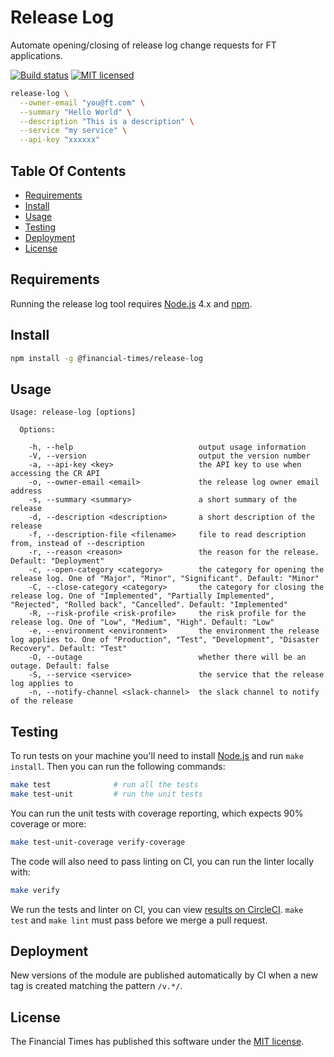 
Release Log
===========

Automate opening/closing of release log change requests for FT applications.

[![Build status](https://img.shields.io/circleci/project/Financial-Times/release-log.svg)][ci]
[![MIT licensed](https://img.shields.io/badge/license-MIT-blue.svg)][license]

```sh
release-log \
  --owner-email "you@ft.com" \
  --summary "Hello World" \
  --description "This is a description" \
  --service "my service" \
  --api-key "xxxxxx"
```


Table Of Contents
-----------------

  * [Requirements](#requirements)
  * [Install](#install)
  * [Usage](#usage)
  * [Testing](#testing)
  * [Deployment](#deployment)
  * [License](#license)


Requirements
------------

Running the release log tool requires [Node.js] 4.x and [npm].


Install
-------

```sh
npm install -g @financial-times/release-log
```

Usage
-----

```
Usage: release-log [options]

  Options:

    -h, --help                            output usage information
    -V, --version                         output the version number
    -a, --api-key <key>                   the API key to use when accessing the CR API
    -o, --owner-email <email>             the release log owner email address
    -s, --summary <summary>               a short summary of the release
    -d, --description <description>       a short description of the release
    -f, --description-file <filename>     file to read description from, instead of --description
    -r, --reason <reason>                 the reason for the release. Default: "Deployment"
    -c, --open-category <category>        the category for opening the release log. One of "Major", "Minor", "Significant". Default: "Minor"
    -C, --close-category <category>       the category for closing the release log. One of "Implemented", "Partially Implemented", "Rejected", "Rolled back", "Cancelled". Default: "Implemented"
    -R, --risk-profile <risk-profile>     the risk profile for the release log. One of "Low", "Medium", "High". Default: "Low"
    -e, --environment <environment>       the environment the release log applies to. One of "Production", "Test", "Development", "Disaster Recovery". Default: "Test"
    -O, --outage                          whether there will be an outage. Default: false
    -S, --service <service>               the service that the release log applies to
    -n, --notify-channel <slack-channel>  the slack channel to notify of the release
```


Testing
-------

To run tests on your machine you'll need to install [Node.js] and run `make install`. Then you can run the following commands:

```sh
make test              # run all the tests
make test-unit         # run the unit tests
```

You can run the unit tests with coverage reporting, which expects 90% coverage or more:

```sh
make test-unit-coverage verify-coverage
```

The code will also need to pass linting on CI, you can run the linter locally with:

```sh
make verify
```

We run the tests and linter on CI, you can view [results on CircleCI][ci]. `make test` and `make lint` must pass before we merge a pull request.


Deployment
----------

New versions of the module are published automatically by CI when a new tag is created matching the pattern `/v.*/`.


License
-------

The Financial Times has published this software under the [MIT license][license].



[ci]: https://circleci.com/gh/Financial-Times/release-log
[license]: http://opensource.org/licenses/MIT
[node.js]: https://nodejs.org/
[npm]: https://www.npmjs.com/
[semver]: http://semver.org/
